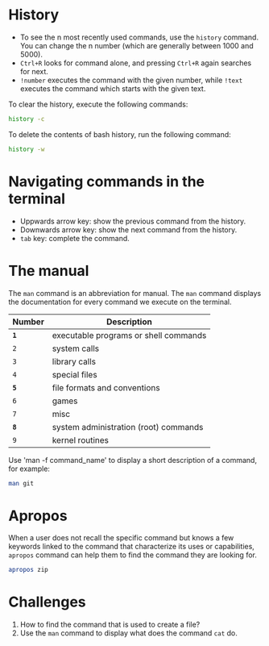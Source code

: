 <h1>History</h1>

* To see the n most recently used commands, use the <code>history</code> command.
You can change the n number (which are generally between 1000 and 5000).
* <code>Ctrl+R</code> looks for command alone, and pressing <code>Ctrl+R</code> again searches for next.
* <code>!number</code> executes the command with the given number, while <code>!text</code> executes the command which starts with the given text.

To clear the history, execute the following commands:

```bash
history -c
```

To delete the contents of bash history, run the following command:

```bash
history -w
```

<h1>Navigating commands in the terminal</h1>

* Uppwards arrow key: show the previous command from the history.
* Downwards arrow key: show the next command from the history.
* <code>tab</code> key: complete the command.

<h1>The manual</h1>

The <code>man</code> command is an abbreviation for manual. 
The <code>man</code> command displays the documentation for every command we execute on the terminal.

| Number | Description |
| --- | --- |
| <code><b>1</b></code> | executable programs or shell commands |
| <code>2</code> | system calls |
| <code>3</code> | library calls |
| <code>4</code> | special files |
| <code><b>5</b></code> | file formats and conventions |
| <code>6</code> | games |
| <code>7</code> | misc |
| <code><b>8</b></code> | system administration (root) commands |
| <code>9</code> | kernel routines |

Use 'man -f command_name' to display a short description of a command, for example:

```bash
man git
```

<h1>Apropos</h1>

When a user does not recall the specific command but knows a few keywords linked to the command that characterize its uses or capabilities, <code>apropos</code> command can help them to find the command they are looking for.

```bash
apropos zip
```

<h1>Challenges</h1>

1. How to find the command that is used to create a file?
2. Use the <code>man</code> command to display what does the command <code>cat</code> do.
